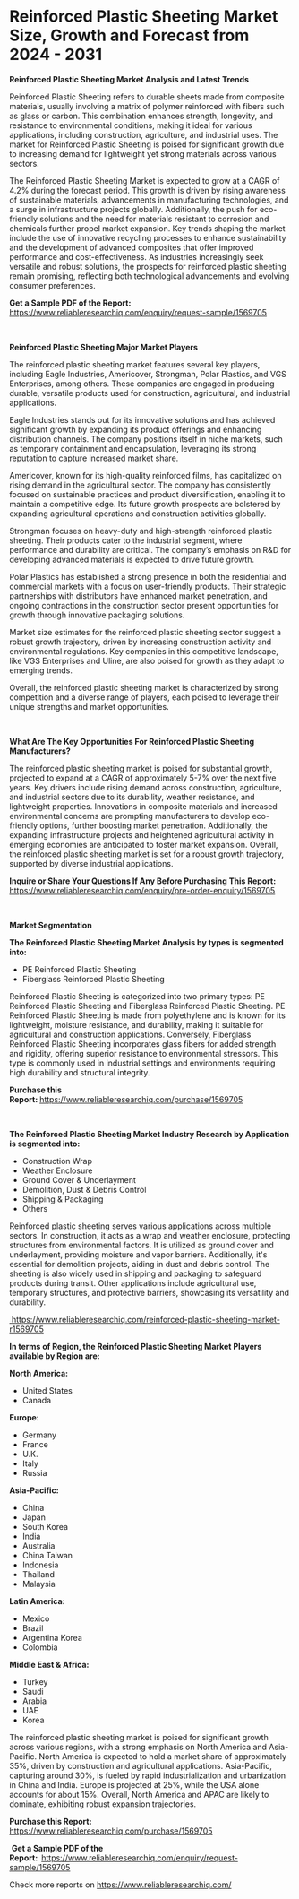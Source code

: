 <p><h1>Reinforced Plastic Sheeting Market Size, Growth and Forecast from 2024 - 2031</h1></p><p><strong>Reinforced Plastic Sheeting Market Analysis and Latest Trends</strong></p>
<p><p>Reinforced Plastic Sheeting refers to durable sheets made from composite materials, usually involving a matrix of polymer reinforced with fibers such as glass or carbon. This combination enhances strength, longevity, and resistance to environmental conditions, making it ideal for various applications, including construction, agriculture, and industrial uses. The market for Reinforced Plastic Sheeting is poised for significant growth due to increasing demand for lightweight yet strong materials across various sectors.</p><p>The Reinforced Plastic Sheeting Market is expected to grow at a CAGR of 4.2% during the forecast period. This growth is driven by rising awareness of sustainable materials, advancements in manufacturing technologies, and a surge in infrastructure projects globally. Additionally, the push for eco-friendly solutions and the need for materials resistant to corrosion and chemicals further propel market expansion. Key trends shaping the market include the use of innovative recycling processes to enhance sustainability and the development of advanced composites that offer improved performance and cost-effectiveness. As industries increasingly seek versatile and robust solutions, the prospects for reinforced plastic sheeting remain promising, reflecting both technological advancements and evolving consumer preferences.</p></p>
<p><strong>Get a Sample PDF of the Report:&nbsp;</strong> <a href="https://www.reliableresearchiq.com/enquiry/request-sample/1569705?utm_campaign=1129&utm_medium=2&utm_source=Github&utm_content=ia&utm_term=29122024&utm_id=reinforced-plastic-sheeting">https://www.reliableresearchiq.com/enquiry/request-sample/1569705</a></p>
<p>&nbsp;</p>
<p><strong>Reinforced Plastic Sheeting Major Market Players</strong></p>
<p><p>The reinforced plastic sheeting market features several key players, including Eagle Industries, Americover, Strongman, Polar Plastics, and VGS Enterprises, among others. These companies are engaged in producing durable, versatile products used for construction, agricultural, and industrial applications.</p><p>Eagle Industries stands out for its innovative solutions and has achieved significant growth by expanding its product offerings and enhancing distribution channels. The company positions itself in niche markets, such as temporary containment and encapsulation, leveraging its strong reputation to capture increased market share.</p><p>Americover, known for its high-quality reinforced films, has capitalized on rising demand in the agricultural sector. The company has consistently focused on sustainable practices and product diversification, enabling it to maintain a competitive edge. Its future growth prospects are bolstered by expanding agricultural operations and construction activities globally.</p><p>Strongman focuses on heavy-duty and high-strength reinforced plastic sheeting. Their products cater to the industrial segment, where performance and durability are critical. The company’s emphasis on R&D for developing advanced materials is expected to drive future growth.</p><p>Polar Plastics has established a strong presence in both the residential and commercial markets with a focus on user-friendly products. Their strategic partnerships with distributors have enhanced market penetration, and ongoing contractions in the construction sector present opportunities for growth through innovative packaging solutions.</p><p>Market size estimates for the reinforced plastic sheeting sector suggest a robust growth trajectory, driven by increasing construction activity and environmental regulations. Key companies in this competitive landscape, like VGS Enterprises and Uline, are also poised for growth as they adapt to emerging trends.</p><p>Overall, the reinforced plastic sheeting market is characterized by strong competition and a diverse range of players, each poised to leverage their unique strengths and market opportunities.</p></p>
<p>&nbsp;</p>
<p><strong>What Are The Key Opportunities For Reinforced Plastic Sheeting Manufacturers?</strong></p>
<p><p>The reinforced plastic sheeting market is poised for substantial growth, projected to expand at a CAGR of approximately 5-7% over the next five years. Key drivers include rising demand across construction, agriculture, and industrial sectors due to its durability, weather resistance, and lightweight properties. Innovations in composite materials and increased environmental concerns are prompting manufacturers to develop eco-friendly options, further boosting market penetration. Additionally, the expanding infrastructure projects and heightened agricultural activity in emerging economies are anticipated to foster market expansion. Overall, the reinforced plastic sheeting market is set for a robust growth trajectory, supported by diverse industrial applications.</p></p>
<p><strong>Inquire or Share Your Questions If Any Before Purchasing This Report:</strong> <a href="https://www.reliableresearchiq.com/enquiry/pre-order-enquiry/1569705?utm_campaign=1129&utm_medium=2&utm_source=Github&utm_content=ia&utm_term=29122024&utm_id=reinforced-plastic-sheeting">https://www.reliableresearchiq.com/enquiry/pre-order-enquiry/1569705</a></p>
<p>&nbsp;</p>
<p><strong>Market Segmentation</strong></p>
<p><strong>The Reinforced Plastic Sheeting Market Analysis by types is segmented into:</strong></p>
<p><ul><li>PE Reinforced Plastic Sheeting</li><li>Fiberglass Reinforced Plastic Sheeting</li></ul></p>
<p><p>Reinforced Plastic Sheeting is categorized into two primary types: PE Reinforced Plastic Sheeting and Fiberglass Reinforced Plastic Sheeting. PE Reinforced Plastic Sheeting is made from polyethylene and is known for its lightweight, moisture resistance, and durability, making it suitable for agricultural and construction applications. Conversely, Fiberglass Reinforced Plastic Sheeting incorporates glass fibers for added strength and rigidity, offering superior resistance to environmental stressors. This type is commonly used in industrial settings and environments requiring high durability and structural integrity.</p></p>
<p><strong>Purchase this Report:&nbsp;</strong><a href="https://www.reliableresearchiq.com/purchase/1569705?utm_campaign=1129&utm_medium=2&utm_source=Github&utm_content=ia&utm_term=29122024&utm_id=reinforced-plastic-sheeting">https://www.reliableresearchiq.com/purchase/1569705</a></p>
<p>&nbsp;</p>
<p><strong>The Reinforced Plastic Sheeting Market Industry Research by Application is segmented into:</strong></p>
<p><ul><li>Construction Wrap</li><li>Weather Enclosure</li><li>Ground Cover & Underlayment</li><li>Demolition, Dust & Debris Control</li><li>Shipping & Packaging</li><li>Others</li></ul></p>
<p><p>Reinforced plastic sheeting serves various applications across multiple sectors. In construction, it acts as a wrap and weather enclosure, protecting structures from environmental factors. It is utilized as ground cover and underlayment, providing moisture and vapor barriers. Additionally, it's essential for demolition projects, aiding in dust and debris control. The sheeting is also widely used in shipping and packaging to safeguard products during transit. Other applications include agricultural use, temporary structures, and protective barriers, showcasing its versatility and durability.</p></p>
<p><a href="https://www.reliableresearchiq.com/reinforced-plastic-sheeting-market-r1569705?utm_campaign=1129&utm_medium=2&utm_source=Github&utm_content=ia&utm_term=29122024&utm_id=reinforced-plastic-sheeting">&nbsp;https://www.reliableresearchiq.com/reinforced-plastic-sheeting-market-r1569705</a></p>
<p><strong>In terms of Region, the Reinforced Plastic Sheeting Market Players available by Region are:</strong></p>
<p>
    <p> <strong> North America: </strong>
        <ul>
            <li>United States</li>
            <li>Canada</li>
        </ul>
        </p> 
    <p> <strong> Europe: </strong>
        <ul>
            <li>Germany</li>
            <li>France</li>
            <li>U.K.</li>
            <li>Italy</li>
            <li>Russia</li>
        </ul>
        </p> 
    <p> <strong> Asia-Pacific: </strong>
        <ul>
            <li>China</li>
            <li>Japan</li>
            <li>South Korea</li>
            <li>India</li>
            <li>Australia</li>
            <li>China Taiwan</li>
            <li>Indonesia</li>
            <li>Thailand</li>
            <li>Malaysia</li>
        </ul>
        </p> 
    <p> <strong> Latin America: </strong>
        <ul>
            <li>Mexico</li>
            <li>Brazil</li>
            <li>Argentina Korea</li>
            <li>Colombia</li>
        </ul>
        </p> 
    <p> <strong> Middle East & Africa: </strong>
        <ul>
            <li>Turkey</li>
            <li>Saudi</li>
            <li>Arabia</li>
            <li>UAE</li>
            <li>Korea</li>
        </ul>
    </p>
    </p>
<p><p>The reinforced plastic sheeting market is poised for significant growth across various regions, with a strong emphasis on North America and Asia-Pacific. North America is expected to hold a market share of approximately 35%, driven by construction and agricultural applications. Asia-Pacific, capturing around 30%, is fueled by rapid industrialization and urbanization in China and India. Europe is projected at 25%, while the USA alone accounts for about 15%. Overall, North America and APAC are likely to dominate, exhibiting robust expansion trajectories.</p></p>
<p><strong>Purchase this Report: </strong><a href="https://www.reliableresearchiq.com/purchase/1569705?utm_campaign=1129&utm_medium=2&utm_source=Github&utm_content=ia&utm_term=29122024&utm_id=reinforced-plastic-sheeting">https://www.reliableresearchiq.com/purchase/1569705</a></p>
<p>&nbsp;<strong>Get a Sample PDF of the Report:&nbsp;&nbsp;</strong><a href="https://www.reliableresearchiq.com/enquiry/request-sample/1569705?utm_campaign=1129&utm_medium=2&utm_source=Github&utm_content=ia&utm_term=29122024&utm_id=reinforced-plastic-sheeting">https://www.reliableresearchiq.com/enquiry/request-sample/1569705</a></p>
<p><strong></strong></p>
<p>Check more reports on <a href="https://www.reliableresearchiq.com/?utm_campaign=1129&utm_medium=2&utm_source=Github&utm_content=ia&utm_term=29122024&utm_id=reinforced-plastic-sheeting">https://www.reliableresearchiq.com/</a></p>